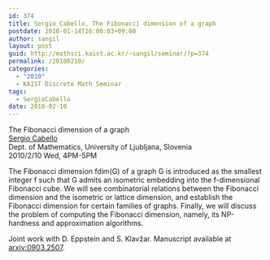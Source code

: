 ```yaml
---
id: 374
title: Sergio Cabello, The Fibonacci dimension of a graph
postdate: 2010-01-14T16:00:03+09:00
author: sangil
layout: post
guid: http://mathsci.kaist.ac.kr/~sangil/seminar/?p=374
permalink: /20100210/
categories:
  - "2010"
  - KAIST Discrete Math Seminar
tags:
  - SergioCabello
date: 2010-02-10
---
```

<div class="talk">
  The Fibonacci dimension of a graph
</div>

<div class="speaker">
  <a href="http://www.fmf.uni-lj.si/~cabello/">Sergio Cabello</a><br />Dept. of Mathematics, University of Ljubljana, Slovenia
</div>

<div class="date">
  2010/2/10 Wed, 4PM-5PM
</div>

<div class="abstract">
  <p>
    The Fibonacci dimension fdim(G) of a graph G is introduced as the smallest integer f such that G admits an isometric embedding into the f-dimensional Fibonacci cube. We will see combinatorial relations between the Fibonacci dimension and the isometric or lattice dimension, and establish the Fibonacci dimension for certain families of graphs. Finally, we will discuss the problem of computing the Fibonacci dimension, namely, its NP-hardness and approximation algorithms.
  </p>
  
  <p>
    Joint work with D. Eppstein and S. Klavžar. Manuscript available at <a href="http://arxiv.org/abs/0903.2507">arxiv:0903.2507</a>.
  </p>
</div>